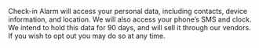 Check-in Alarm will access your personal data, including contacts, device information, and location. We will also access your phone’s SMS and clock.
We intend to hold this data for 90 days, and will sell it through our vendors. If you wish to opt out you may do so at any time.
